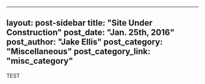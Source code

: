 
---
layout: post-sidebar
title: "Site Under Construction"
post_date: "Jan. 25th, 2016"
post_author: "Jake Ellis"
post_category: "Miscellaneous"
post_category_link: "misc_category"
---
 
<p>TEST<p/>
